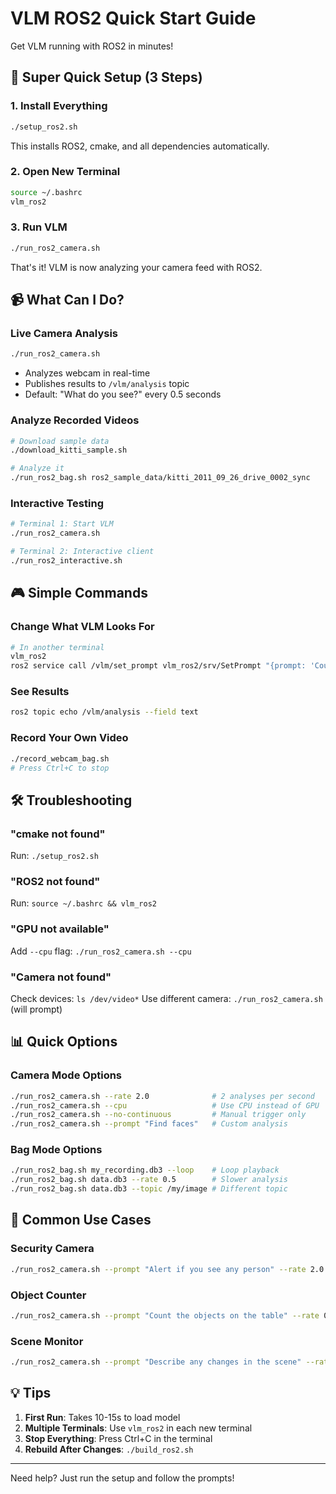 # VLM ROS2 Quick Start Guide

Get VLM running with ROS2 in minutes!

## 🚀 Super Quick Setup (3 Steps)

### 1. Install Everything
```bash
./setup_ros2.sh
```
This installs ROS2, cmake, and all dependencies automatically.

### 2. Open New Terminal
```bash
source ~/.bashrc
vlm_ros2
```

### 3. Run VLM
```bash
./run_ros2_camera.sh
```

That's it! VLM is now analyzing your camera feed with ROS2.

## 📹 What Can I Do?

### Live Camera Analysis
```bash
./run_ros2_camera.sh
```
- Analyzes webcam in real-time
- Publishes results to `/vlm/analysis` topic
- Default: "What do you see?" every 0.5 seconds

### Analyze Recorded Videos
```bash
# Download sample data
./download_kitti_sample.sh

# Analyze it
./run_ros2_bag.sh ros2_sample_data/kitti_2011_09_26_drive_0002_sync
```

### Interactive Testing
```bash
# Terminal 1: Start VLM
./run_ros2_camera.sh

# Terminal 2: Interactive client
./run_ros2_interactive.sh
```

## 🎮 Simple Commands

### Change What VLM Looks For
```bash
# In another terminal
vlm_ros2
ros2 service call /vlm/set_prompt vlm_ros2/srv/SetPrompt "{prompt: 'Count the people', enable_continuous: true, analysis_rate: 1.0}"
```

### See Results
```bash
ros2 topic echo /vlm/analysis --field text
```

### Record Your Own Video
```bash
./record_webcam_bag.sh
# Press Ctrl+C to stop
```

## 🛠️ Troubleshooting

### "cmake not found"
Run: `./setup_ros2.sh`

### "ROS2 not found"
Run: `source ~/.bashrc && vlm_ros2`

### "GPU not available"
Add `--cpu` flag: `./run_ros2_camera.sh --cpu`

### "Camera not found"
Check devices: `ls /dev/video*`
Use different camera: `./run_ros2_camera.sh` (will prompt)

## 📊 Quick Options

### Camera Mode Options
```bash
./run_ros2_camera.sh --rate 2.0              # 2 analyses per second
./run_ros2_camera.sh --cpu                   # Use CPU instead of GPU
./run_ros2_camera.sh --no-continuous         # Manual trigger only
./run_ros2_camera.sh --prompt "Find faces"   # Custom analysis
```

### Bag Mode Options
```bash
./run_ros2_bag.sh my_recording.db3 --loop    # Loop playback
./run_ros2_bag.sh data.db3 --rate 0.5        # Slower analysis
./run_ros2_bag.sh data.db3 --topic /my/image # Different topic
```

## 🎯 Common Use Cases

### Security Camera
```bash
./run_ros2_camera.sh --prompt "Alert if you see any person" --rate 2.0
```

### Object Counter
```bash
./run_ros2_camera.sh --prompt "Count the objects on the table" --rate 0.5
```

### Scene Monitor
```bash
./run_ros2_camera.sh --prompt "Describe any changes in the scene" --rate 1.0
```

## 💡 Tips

1. **First Run**: Takes 10-15s to load model
2. **Multiple Terminals**: Use `vlm_ros2` in each new terminal
3. **Stop Everything**: Press Ctrl+C in the terminal
4. **Rebuild After Changes**: `./build_ros2.sh`

---

Need help? Just run the setup and follow the prompts!